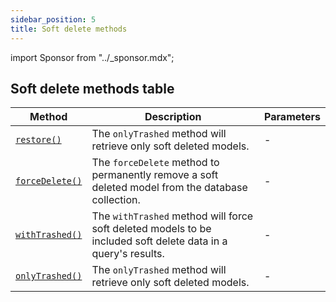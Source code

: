 ```yaml
---
sidebar_position: 5
title: Soft delete methods
---
```


import Sponsor from "../\_sponsor.mdx";

## Soft delete methods table

| Method                                                      | Description                                                                                                   | Parameters |
| ----------------------------------------------------------- | ------------------------------------------------------------------------------------------------------------- | ---------- |
| [`restore()`](/docs/tutorials/soft-delete/#restore)         | The `onlyTrashed` method will retrieve only soft deleted models.                                              | -          |
| [`forceDelete()`](/docs/tutorials/soft-delete/#forcedelete) | The `forceDelete` method to permanently remove a soft deleted model from the database collection.             | -          |
| [`withTrashed()`](/docs/tutorials/soft-delete/#withtrashed) | The `withTrashed` method will force soft deleted models to be included soft delete data in a query's results. | -          |
| [`onlyTrashed()`](/docs/tutorials/soft-delete/#onlytrashed) | The `onlyTrashed` method will retrieve only soft deleted models.                                              | -          |

<Sponsor/>
